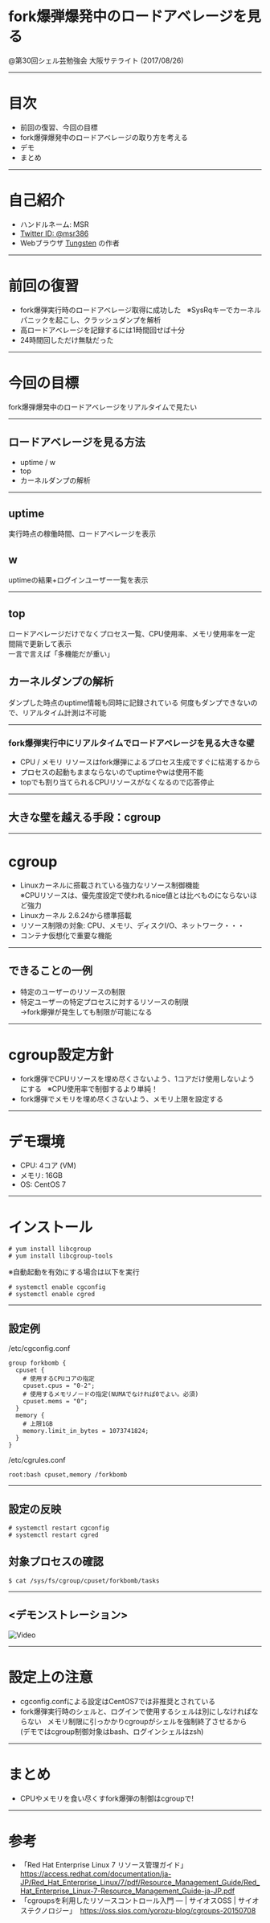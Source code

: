 # fork爆弾爆発中のロードアベレージを見る

@第30回シェル芸勉強会 大阪サテライト (2017/08/26)

---
# 目次
* 前回の復習、今回の目標
* fork爆弾爆発中のロードアベレージの取り方を考える
* デモ
* まとめ

---
# 自己紹介

* ハンドルネーム: MSR
 * [Twitter ID: @msr386](https://twitter.com/msr386)
* Webブラウザ [Tungsten](https://app.tungsten-start.net/) の作者

---
# 前回の復習

* fork爆弾実行時のロードアベレージ取得に成功した  
※SysRqキーでカーネルパニックを起こし、クラッシュダンプを解析
* 高ロードアベレージを記録するには1時間回せば十分
* 24時間回しただけ無駄だった

---
# 今回の目標

fork爆弾爆発中のロードアベレージをリアルタイムで見たい

---
## ロードアベレージを見る方法
* uptime / w
* top
* カーネルダンプの解析

---
## uptime

実行時点の稼働時間、ロードアベレージを表示  

## w

uptimeの結果+ログインユーザー一覧を表示

---
## top

ロードアベレージだけでなくプロセス一覧、CPU使用率、メモリ使用率を一定間隔で更新して表示  
一言で言えば「多機能だが重い」

## カーネルダンプの解析

ダンプした時点のuptime情報も同時に記録されている
何度もダンプできないので、リアルタイム計測は不可能

---
### fork爆弾実行中にリアルタイムでロードアベレージを見る大きな壁

* CPU / メモリ リソースはfork爆弾によるプロセス生成ですぐに枯渇するから
 * プロセスの起動もままならないのでuptimeやwは使用不能
 * topでも割り当てられるCPUリソースがなくなるので応答停止

---
## 大きな壁を越える手段：cgroup

---
# cgroup

* Linuxカーネルに搭載されている強力なリソース制御機能  
※CPUリソースは、優先度設定で使われるnice値とは比べものにならないほど強力
* Linuxカーネル 2.6.24から標準搭載
* リソース制限の対象: CPU、メモリ、ディスクI/O、ネットワーク・・・
* コンテナ仮想化で重要な機能

---
## できることの一例

* 特定のユーザーのリソースの制限
* 特定ユーザーの特定プロセスに対するリソースの制限  
→fork爆弾が発生しても制限が可能になる

---
# cgroup設定方針

* fork爆弾でCPUリソースを埋め尽くさないよう、1コアだけ使用しないようにする  
※CPU使用率で制御するより単純！
* fork爆弾でメモリを埋め尽くさないよう、メモリ上限を設定する

---
# デモ環境

* CPU: 4コア (VM)
* メモリ: 16GB
* OS: CentOS 7

---
# インストール

``` ShellSession
# yum install libcgroup
# yum install libcgroup-tools
```

※自動起動を有効にする場合は以下を実行

``` ShellSession
# systemctl enable cgconfig
# systemctl enable cgred
```

---
## 設定例

/etc/cgconfig.conf

```
group forkbomb {
  cpuset {
    # 使用するCPUコアの指定
    cpuset.cpus	= "0-2";
    # 使用するメモリノードの指定(NUMAでなければ0でよい。必須)
    cpuset.mems = "0";
  }
  memory {
    # 上限1GB
    memory.limit_in_bytes = 1073741824;
  }
}
```

/etc/cgrules.conf

```
root:bash cpuset,memory /forkbomb
```

---
## 設定の反映

``` ShellSession
# systemctl restart cgconfig
# systemctl restart cgred
```

## 対象プロセスの確認
``` ShellSession
$ cat /sys/fs/cgroup/cpuset/forkbomb/tasks
```

---
## <デモンストレーション>

![Video](https://www.youtube.com/embed/W8KyjqL41AQ)

---
# 設定上の注意
* cgconfig.confによる設定はCentOS7では非推奨とされている
* fork爆弾実行時のシェルと、ログインで使用するシェルは別にしなければならない  
メモリ制限に引っかかりcgroupがシェルを強制終了させるから  
(デモではcgroup制御対象はbash、ログインシェルはzsh)

---
# まとめ

* CPUやメモリを食い尽くすfork爆弾の制御はcgroupで!

---
# 参考

* 「Red Hat Enterprise Linux 7 リソース管理ガイド」  
https://access.redhat.com/documentation/ja-JP/Red_Hat_Enterprise_Linux/7/pdf/Resource_Management_Guide/Red_Hat_Enterprise_Linux-7-Resource_Management_Guide-ja-JP.pdf
* 「cgroupsを利用したリソースコントロール入門 — | サイオスOSS | サイオステクノロジー」  
https://oss.sios.com/yorozu-blog/cgroups-20150708
